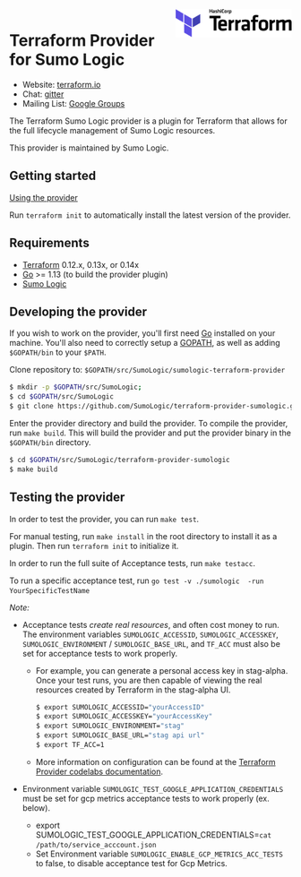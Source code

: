 <a href="https://terraform.io">
    <img src="https://raw.githubusercontent.com/hashicorp/terraform-website/master/public/img/logo-hashicorp.svg" alt="Terraform logo" title="Terrafpr," align="right" height="50" />
</a>

# Terraform Provider for Sumo Logic

- Website: [terraform.io](https://terraform.io)
- Chat: [gitter](https://gitter.im/hashicorp-terraform/Lobby)
- Mailing List: [Google Groups](http://groups.google.com/group/terraform-tool)

The Terraform Sumo Logic provider is a plugin for Terraform that allows for the full lifecycle management of Sumo Logic resources.

This provider is maintained by Sumo Logic.

## Getting started

[Using the provider](https://www.terraform.io/docs/providers/sumologic/)

Run `terraform init` to automatically install the latest version of the provider.

Requirements
------------

- [Terraform](https://www.terraform.io/downloads.html) 0.12.x, 0.13x, or 0.14x
- [Go](https://golang.org/doc/install) >= 1.13 (to build the provider plugin)
- [Sumo Logic](https://www.sumologic.com/)

## Developing the provider

If you wish to work on the provider, you'll first need [Go](http://www.golang.org) installed on your machine. You'll also need to correctly setup a [GOPATH](http://golang.org/doc/code.html#GOPATH), as well as adding `$GOPATH/bin` to your `$PATH`.

Clone repository to: `$GOPATH/src/SumoLogic/sumologic-terraform-provider`

```sh
$ mkdir -p $GOPATH/src/SumoLogic;
$ cd $GOPATH/src/SumoLogic
$ git clone https://github.com/SumoLogic/terraform-provider-sumologic.git
```

Enter the provider directory and build the provider. To compile the provider, run `make build`. This will build the provider and put the provider binary in the `$GOPATH/bin` directory.

```sh
$ cd $GOPATH/src/SumoLogic/terraform-provider-sumologic
$ make build
```

## Testing the provider

In order to test the provider, you can run `make test`.

For manual testing, run `make install` in the root directory to install it as a plugin. 
Then run `terraform init` to initialize it.

In order to run the full suite of Acceptance tests, run `make testacc`.

To run a specific acceptance test, run `go test -v ./sumologic  -run YourSpecificTestName`

*Note:* 
- Acceptance tests *create real resources*, and often cost money to run. The environment variables `SUMOLOGIC_ACCESSID`, `SUMOLOGIC_ACCESSKEY`, `SUMOLOGIC_ENVIRONMENT` / `SUMOLOGIC_BASE_URL`,  and `TF_ACC` must also be set for acceptance tests to work properly.
  - For example, you can generate a personal access key in stag-alpha. Once your test runs, you are then capable of viewing the real resources created by Terraform in the stag-alpha UI.
     ```sh
     $ export SUMOLOGIC_ACCESSID="yourAccessID"
     $ export SUMOLOGIC_ACCESSKEY="yourAccessKey"
     $ export SUMOLOGIC_ENVIRONMENT="stag"
     $ export SUMOLOGIC_BASE_URL="stag api url"
     $ export TF_ACC=1
     ```
  - More information on configuration can be found at the [Terraform Provider codelabs documentation](https://github.com/Sanyaku/codelabs/blob/master/backend/pages/SumoLogicTerraformProvider.md).

- Environment variable `SUMOLOGIC_TEST_GOOGLE_APPLICATION_CREDENTIALS` must be set for gcp metrics acceptance tests to work properly (ex. below).
    - export SUMOLOGIC_TEST_GOOGLE_APPLICATION_CREDENTIALS=`cat /path/to/service_acccount.json`
    - Set Environment variable `SUMOLOGIC_ENABLE_GCP_METRICS_ACC_TESTS` to false, to disable acceptance test for Gcp Metrics. 

[0]: https://help.sumologic.com/Manage/Security/Access-Keys
[1]: https://help.sumologic.com/APIs/General_API_Information/Sumo_Logic_Endpoints_and_Firewall_Security
[10]: https://www.terraform.io/docs/providers/sumologic/
